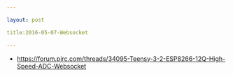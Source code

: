 ```yaml
---

layout: post

title:2016-05-07-Websocket

---
```



-   https://forum.pjrc.com/threads/34095-Teensy-3-2-ESP8266-12Q-High-Speed-ADC-Websocket

